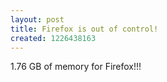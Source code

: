 ```yaml
--- 
layout: post
title: Firefox is out of control!
created: 1226438163
---
```

<p>1.76 GB of memory for Firefox!!!</p>

